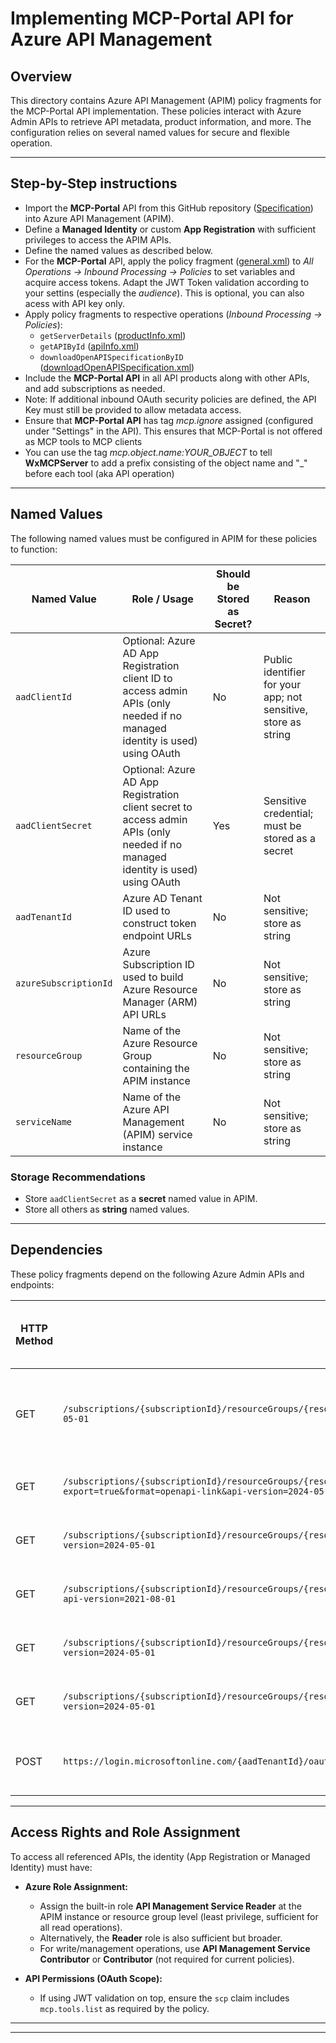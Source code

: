 # Implementing MCP-Portal API for Azure API Management

## Overview
This directory contains Azure API Management (APIM) policy fragments for the MCP-Portal API implementation. These policies interact with Azure Admin APIs to retrieve API metadata, product information, and more. The configuration relies on several named values for secure and flexible operation.

---
## Step-by-Step instructions

- Import the **MCP-Portal** API from this GitHub repository ([Specification](../../MCP-Portal-Client-1-0.yml)) into Azure API Management (APIM).
- Define a **Managed Identity** or custom **App Registration** with sufficient privileges to access the APIM APIs.
- Define the named values as described below.
- For the **MCP-Portal** API, apply the policy fragment ([general.xml](./policyFragments/general.xml)) to *All Operations -> Inbound Processing -> Policies* to set variables and acquire access tokens.
Adapt the JWT Token validation according to your settins (especially the *audience*). This is optional, you can also acess with API key only.
- Apply policy fragments to respective operations (*Inbound Processing -> Policies*):
    - `getServerDetails` ([productInfo.xml](./policyFragments/productInfo.xml))
    - `getAPIById` ([apiInfo.xml](./policyFragments/apiInfo.xml))
    - `downloadOpenAPISpecificationByID` ([downloadOpenAPISpecification.xml](./policyFragments/downloadOpenAPISpecification.xml))
- Include the **MCP-Portal API** in all API products along with other APIs, and add subscriptions as needed.
- Note: If additional inbound OAuth security policies are defined, the API Key must still be provided to allow metadata access.
- Ensure that **MCP-Portal API** has tag *mcp.ignore* assigned (configured under "Settings" in the API). This ensures that MCP-Portal is not offered as MCP tools to MCP clients
- You can use the tag *mcp.object.name:YOUR_OBJECT* to tell **WxMCPServer** to add a prefix consisting of the object name and "_" before each tool (aka API operation)

---
## Named Values

The following named values must be configured in APIM for these policies to function:

| Named Value           | Role / Usage                                                                                  | Should be Stored as Secret? | Reason                                                                                   |
|-----------------------|----------------------------------------------------------------------------------------------|-----------------------------|------------------------------------------------------------------------------------------|
| `aadClientId`         | Optional: Azure AD App Registration client ID to access admin APIs (only needed if no managed identity is used) using OAuth           | No                          | Public identifier for your app; not sensitive, store as string                           |
| `aadClientSecret`     | Optional: Azure AD App Registration client secret to access admin APIs (only needed if no managed identity is used) using OAuth           | Yes                         | Sensitive credential; must be stored as a secret                                         |
| `aadTenantId`         | Azure AD Tenant ID used to construct token endpoint URLs                                     | No                          | Not sensitive; store as string                                                           |
| `azureSubscriptionId` | Azure Subscription ID used to build Azure Resource Manager (ARM) API URLs                                             | No                          | Not sensitive; store as string                                                           |
| `resourceGroup`       | Name of the Azure Resource Group containing the APIM instance                                | No                          | Not sensitive; store as string                                                           |
| `serviceName`         | Name of the Azure API Management (APIM) service instance                                     | No                          | Not sensitive; store as string                                                           |

### Storage Recommendations
- Store `aadClientSecret` as a **secret** named value in APIM.
- Store all others as **string** named values.
---
## Dependencies

These policy fragments depend on the following Azure Admin APIs and endpoints:

| HTTP Method | API Endpoint                                                                                                                      | Purpose/Action                   | Required Access Rights (OAuth Scope)             |
|-------------|----------------------------------------------------------------------------------------------------------------------------------|---------------------------------|-------------------------------------------------|
| GET         | `/subscriptions/{subscriptionId}/resourceGroups/{resourceGroup}/providers/Microsoft.ApiManagement/service/{serviceName}/apis/{apiId}?api-version=2024-05-01`                      | Retrieve API metadata            | Azure AD token with Azure Resource Manager (ARM) scope |
| GET         | `/subscriptions/{subscriptionId}/resourceGroups/{resourceGroup}/providers/Microsoft.ApiManagement/service/{serviceName}/apis/{apiId}?export=true&format=openapi-link&api-version=2024-05-01` | Export OpenAPI/Swagger specification | Azure AD token with ARM scope                     |
| GET         | `/subscriptions/{subscriptionId}/resourceGroups/{resourceGroup}/providers/Microsoft.ApiManagement/service/{serviceName}/apis/{apiId}/tags?api-version=2024-05-01`                | Retrieve API tags                | Azure AD token with ARM scope                     |
| GET         | `/subscriptions/{subscriptionId}/resourceGroups/{resourceGroup}/providers/Microsoft.ApiManagement/service/{serviceName}/subscriptions/{subscriptionId}?api-version=2021-08-01`   | Retrieve APIM subscription details | Azure AD token with ARM scope                  |
| GET         | `/subscriptions/{subscriptionId}/resourceGroups/{resourceGroup}/providers/Microsoft.ApiManagement/service/{serviceName}/products/{productId}?api-version=2024-05-01`              | Retrieve APIM product details    | Azure AD token with ARM scope                     |
| GET         | `/subscriptions/{subscriptionId}/resourceGroups/{resourceGroup}/providers/Microsoft.ApiManagement/service/{serviceName}/products/{productId}/apis?api-version=2024-05-01`          | List APIs assigned to a product  | Azure AD token with ARM scope                     |
| POST        | `https://login.microsoftonline.com/{aadTenantId}/oauth2/v2.0/token`                                                               | Obtain Azure AD access token via OAuth 2.0 client credentials flow  | App registration or managed identity            |



---
## Access Rights and Role Assignment

To access all referenced APIs, the identity (App Registration or Managed Identity) must have:

- **Azure Role Assignment:**
  - Assign the built-in role **API Management Service Reader** at the APIM instance or resource group level (least privilege, sufficient for all read operations).
  - Alternatively, the **Reader** role is also sufficient but broader.
  - For write/management operations, use **API Management Service Contributor** or **Contributor** (not required for current policies).

- **API Permissions (OAuth Scope):**
  - If using JWT validation on top, ensure the `scp` claim includes `mcp.tools.list` as required by the policy.

---


---

